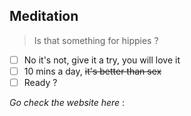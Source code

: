 ## Meditation

>Is that something for hippies ?

- [ ] No it's not, give it a try, you will love it
- [ ] 10 mins a day, ~~it's better than sex~~
- [ ] Ready ?

*Go check the website here* : 
